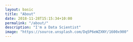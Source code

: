 ```yaml
---
layout: basic
title: "About"
date: 2018-11-28T15:15:34+10:00
permalink: "/about/"
description: "I'm a Data Scientist"
image: "https://source.unsplash.com/Dq5P6eWZXNY/1600x900"
---
```


#
